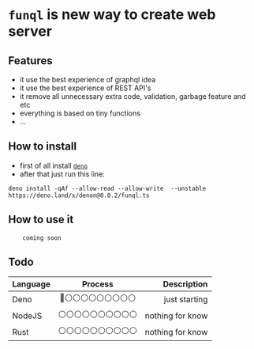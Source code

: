 # `funql` is new way to create web server

## Features

- it use the best experience of graphql idea
- it use the best experience of REST API's
- it remove all unnecessary extra code, validation, garbage feature and etc
- everything is based on tiny functions
- ...

## How to install

- first of all install [`deno`](https://deno.land/manual/getting_started/installation)
- after that just run this line:

```shell
deno install -qAf --allow-read --allow-write  --unstable https://deno.land/x/denon@0.0.2/funql.ts
```

## How to use it

```
    coming soon
```

## Todo

| Language |            Process             |      Description |
| :------- | :----------------------------: | ---------------: |
| Deno     | 🔵⚪️⚪️⚪️⚪️⚪️⚪️⚪️⚪️⚪️  |    just starting |
| NodeJS   | ⚪️⚪️⚪️⚪️⚪️⚪️⚪️⚪️⚪️⚪️ | nothing for know |
| Rust     | ⚪️⚪️⚪️⚪️⚪️⚪️⚪️⚪️⚪️⚪️ | nothing for know |
